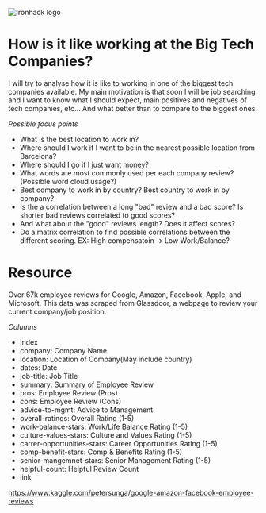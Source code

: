 ![Ironhack logo](https://i.imgur.com/1QgrNNw.png)

# How is it like working at the Big Tech Companies?

I will try to analyse how it is like to working in one of the biggest tech companies available. My main motivation is that soon I will be job searching and I want to know what I should expect, main positives and negatives of tech companies, etc... And what better than to compare to the biggest ones.

*Possible focus points*
* What is the best location to work in?
* Where should I work if I want to be in the nearest possible location from Barcelona?
* Where should I go if I just want money?
* What words are most commonly used per each company review? (Possible word cloud usage?)
* Best company to work in by country? Best country to work in by company?
* Is the a correlation between a long "bad" review and a bad score? Is shorter bad reviews correlated to good scores?
* And what about the "good" reviews length? Does it affect scores?
* Do a matrix correlation to find possible correlations between the different scoring. EX: High compensatoin -> Low Work/Balance?

# Resource
Over 67k employee reviews for Google, Amazon, Facebook, Apple, and Microsoft.
This data was scraped from Glassdoor, a webpage to review your current company/job position.

*Columns*
* index
* company: Company Name
* location: Location of Company(May include country)
* dates: Date
* job-title: Job Title
* summary: Summary of Employee Review
* pros: Employee Review (Pros)
* cons: Employee Review (Cons)
* advice-to-mgmt: Advice to Management
* overall-ratings: Overall Rating (1-5)
* work-balance-stars: Work/Life Balance Rating (1-5)
* culture-values-stars: Culture and Values Rating (1-5)
* carrer-opportunities-stars: Career Opportunities Rating (1-5)
* comp-benefit-stars: Comp & Benefits Rating (1-5)
* senior-mangemnet-stars: Senior Management Rating (1-5)
* helpful-count: Helpful Review Count
* link

https://www.kaggle.com/petersunga/google-amazon-facebook-employee-reviews


